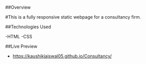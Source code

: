 ##Overview 

#This is a fully responsive static webpage for a consultancy firm.

##Technologies Used

-HTML
-CSS

##Live Preview
- https://kaushikjaiswal05.github.io/Consultancy/
